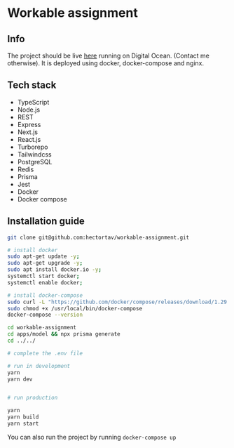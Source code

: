 # Workable assignment

## Info

The project should be live [here](178.62.192.72) running on Digital Ocean. (Contact me otherwise).
It is deployed using docker, docker-compose and nginx.

## Tech stack

-   TypeScript
-   Node.js
-   REST
-   Express
-   Next.js
-   React.js
-   Turborepo
-   Tailwindcss
-   PostgreSQL
-   Redis
-   Prisma
-   Jest
-   Docker
-   Docker compose

## Installation guide

```bash
git clone git@github.com:hectortav/workable-assignment.git

# install docker
sudo apt-get update -y;
sudo apt-get upgrade -y;
sudo apt install docker.io -y;
systemctl start docker;
systemctl enable docker;

# install docker-compose
sudo curl -L "https://github.com/docker/compose/releases/download/1.29.2/docker-compose-$(uname -s)-$(uname -m)" -o /usr/local/bin/docker-compose
sudo chmod +x /usr/local/bin/docker-compose
docker-compose --version

cd workable-assignment
cd apps/model && npx prisma generate
cd ../../

# complete the .env file

# run in development
yarn
yarn dev


# run production

yarn
yarn build
yarn start

```

You can also run the project by running `docker-compose up`
